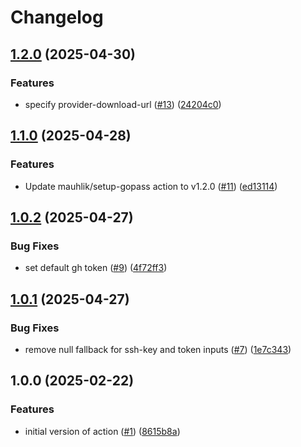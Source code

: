 # Changelog

## [1.2.0](https://github.com/mauhlik/integrate-gopass/compare/v1.1.0...v1.2.0) (2025-04-30)


### Features

* specify provider-download-url ([#13](https://github.com/mauhlik/integrate-gopass/issues/13)) ([24204c0](https://github.com/mauhlik/integrate-gopass/commit/24204c06e2e4e5ce16dcc80d83ba545ab9c4648e))

## [1.1.0](https://github.com/mauhlik/integrate-gopass/compare/v1.0.2...v1.1.0) (2025-04-28)


### Features

* Update mauhlik/setup-gopass action to v1.2.0 ([#11](https://github.com/mauhlik/integrate-gopass/issues/11)) ([ed13114](https://github.com/mauhlik/integrate-gopass/commit/ed13114bd80810ed8153b896e30a60877bdced8e))

## [1.0.2](https://github.com/mauhlik/integrate-gopass/compare/v1.0.1...v1.0.2) (2025-04-27)


### Bug Fixes

* set default gh token ([#9](https://github.com/mauhlik/integrate-gopass/issues/9)) ([4f72ff3](https://github.com/mauhlik/integrate-gopass/commit/4f72ff3730ef45c8160c31f92a68439a5dc46648))

## [1.0.1](https://github.com/mauhlik/integrate-gopass/compare/v1.0.0...v1.0.1) (2025-04-27)


### Bug Fixes

* remove null fallback for ssh-key and token inputs ([#7](https://github.com/mauhlik/integrate-gopass/issues/7)) ([1e7c343](https://github.com/mauhlik/integrate-gopass/commit/1e7c34341190aae59311758d86455be604884a9a))

## 1.0.0 (2025-02-22)


### Features

* initial version of action ([#1](https://github.com/mauhlik/integrate-gopass/issues/1)) ([8615b8a](https://github.com/mauhlik/integrate-gopass/commit/8615b8a77a0a2eab86b329a610a23b7768aa0d0c))
